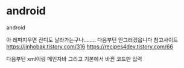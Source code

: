 # android
android


아 레파지우면 잔디도 날라가는구나........ 다음부턴 안그러겠읍니다
참고사이트 https://jinhobak.tistory.com/316
https://recipes4dev.tistory.com/66

다음부턴 xml이랑 메인자바 그리고 기본에서 바뀐 코드만 입력

